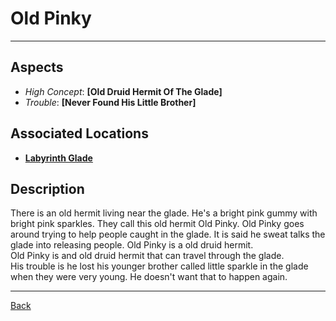# Old Pinky

---

## Aspects
 - *High Concept*: **[Old Druid Hermit Of The Glade]**
 - *Trouble*: **[Never Found His Little Brother]**

## Associated Locations
 - **[Labyrinth Glade](../locations/labyrinth-glade.md)**

## Description
There is an old hermit living near the glade. He's a bright pink gummy with bright pink sparkles. They call this old hermit Old Pinky. Old Pinky goes around trying to help people caught in the glade. It is said he sweat talks the glade into releasing people. Old Pinky is a old druid hermit.  
Old Pinky is and old druid hermit that can travel through the glade.  
His trouble is he lost his younger brother called little sparkle in the glade when they were very young. He doesn't want that to happen again.

---
[Back](./npcs.md)